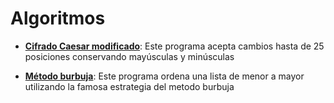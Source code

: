 # Algoritmos

- **[Cifrado Caesar modificado](/algoritmos/cifradoCesarModificado.py)**: Este programa acepta cambios hasta de 25 posiciones conservando mayúsculas y minúsculas

- **[Método burbuja](/algoritmos/metodo-burbuja.py)**: Este programa ordena una lista de menor a mayor utilizando la famosa estrategia del metodo burbuja
